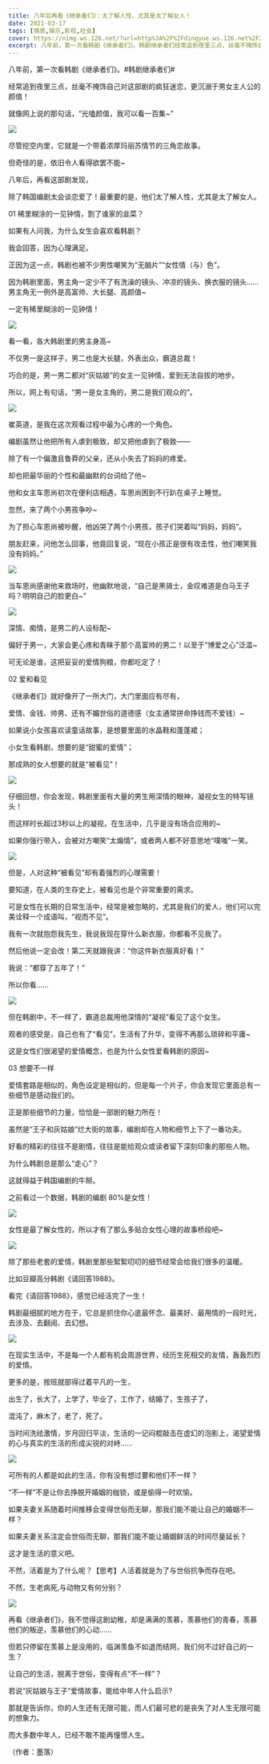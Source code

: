 ```yaml
---
title: 八年后再看《继承者们》：太了解人性，尤其是太了解女人！
date: 2021-03-17
tags: [情感,娱乐,影视,社会]
cover: https://nimg.ws.126.net/?url=http%3A%2F%2Fdingyue.ws.126.net%2F2021%2F0317%2Fd50be718p00qq2or3009cc000hs00b3g.png&thumbnail=650x2147483647&quality=80&type=jpg
excerpt: 八年前，第一次看韩剧《继承者们》。韩剧继承者们经常追到夜里三点，丝毫不掩饰自己对这部剧的疯狂迷恋，更沉溺于男女主人公的颜值！就像网上说的那句话，“光嗑颜值，我可以看一百集~”![](https://nimg.ws.126.n
---
```

八年前，第一次看韩剧《继承者们》。#韩剧继承者们#

经常追到夜里三点，丝毫不掩饰自己对这部剧的疯狂迷恋，更沉溺于男女主人公的颜值！

就像网上说的那句话，“光嗑颜值，我可以看一百集~”

![](https://nimg.ws.126.net/?url=http%3A%2F%2Fdingyue.ws.126.net%2F2021%2F0317%2Fd50be718p00qq2or3009cc000hs00b3g.png&thumbnail=650x2147483647&quality=80&type=jpg)  

尽管挖空内里，它就是一个带着浓厚玛丽苏情节的三角恋故事。

但奇怪的是，依旧令人看得欲罢不能~

八年后，再看这部剧发现，

除了韩国编剧太会谈恋爱了！最重要的是，他们太了解人性，尤其是太了解女人。

01 稀里糊涂的一见钟情，割了谁家的韭菜？

如果有人问我，为什么女生会喜欢看韩剧？

我会回答，因为心理满足。

正因为这一点，韩剧也被不少男性嘲笑为“无脑片”“女性情（与）色”。

因为韩剧里面，男主角一定少不了有洗澡的镜头、冲凉的镜头、换衣服的镜头......男主角无一例外是高富帅、大长腿、高颜值~

一定有稀里糊涂的一见钟情！

![](https://nimg.ws.126.net/?url=http%3A%2F%2Fdingyue.ws.126.net%2F2021%2F0317%2F22827b8aj00qq2or3000pc000hs00b4g.jpg&thumbnail=650x2147483647&quality=80&type=jpg)  

看一看，各大韩剧里的男主身高~

不仅男一是这样子，男二也是大长腿，外表出众，霸道总裁！

巧合的是，男一男二都对“灰姑娘”的女主一见钟情，爱到无法自拔的地步。

所以，网上有句话，“男一是女主角的，男二是我们观众的”。

![](https://nimg.ws.126.net/?url=http%3A%2F%2Fdingyue.ws.126.net%2F2021%2F0317%2F74c688baj00qq2or4000hc000hs00a0g.jpg&thumbnail=650x2147483647&quality=80&type=jpg)  

崔英道，是我在这次观看过程中最为心疼的一个角色。

编剧虽然让他把所有人虐到极致，却又把他虐到了极致——

除了有一个偏激且鲁莽的父亲，还从小失去了妈妈的疼爱。

却也把最华丽的个性和最幽默的台词给了他~

他和女主车恩尚初次在便利店相遇，车恩尚困到不行趴在桌子上睡觉。

忽然，来了两个小男孩争吵~

为了担心车恩尚被吵醒，他凶哭了两个小男孩，孩子们哭着叫“妈妈，妈妈”。

朋友赶来，问他怎么回事，他竟回复说，“现在小孩正是很有攻击性，他们嘲笑我没有妈妈。”

![](https://nimg.ws.126.net/?url=http%3A%2F%2Fdingyue.ws.126.net%2F2021%2F0317%2F847917e8j00qq2or4000vc000hm00e5g.jpg&thumbnail=650x2147483647&quality=80&type=jpg)  

当车恩尚感谢他来救场时，他幽默地说，“自己是黑骑士，金叹难道是白马王子吗？明明自己的脸更白~”

![](https://nimg.ws.126.net/?url=http%3A%2F%2Fdingyue.ws.126.net%2F2021%2F0317%2F2ac2a4afj00qq2or50035c000hs00u3g.jpg&thumbnail=650x2147483647&quality=80&type=jpg)  

深情、痴情，是男二的人设标配~

偏好于男一，大家会更心疼和青睐于那个高富帅的男二！以至于“博爱之心”泛滥~

可无论是谁，这把妥妥的爱情狗粮，你都吃定了！

02 爱和看见

《继承者们》就好像开了一所大门，大门里面应有尽有，

爱情、金钱、帅男、还有不媚世俗的道德感（女主通常拼命挣钱而不爱钱）~

如果说小女孩喜欢读童话故事，是想要里面的水晶鞋和蓬蓬裙；

小女生看韩剧，想要的是“甜蜜的爱情”；

那成熟的女人想要的就是“被看见”！

![](https://nimg.ws.126.net/?url=http%3A%2F%2Fdingyue.ws.126.net%2F2021%2F0317%2Fddffc5aej00qq2or5000qc000hs00a0g.jpg&thumbnail=650x2147483647&quality=80&type=jpg)  

仔细回想，你会发现，韩剧里面有大量的男生用深情的眼神，凝视女生的特写镜头！

而这样时长超过3秒以上的凝视，在生活中，几乎是没有场合应用的~

如果你强行带入，会被对方嘲笑“太煽情”，或者两人都不好意思地“噗嗤”一笑。

![](https://nimg.ws.126.net/?url=http%3A%2F%2Fdingyue.ws.126.net%2F2021%2F0317%2F94213f0fj00qq2or5000oc000g900bfg.jpg&thumbnail=650x2147483647&quality=80&type=jpg)  

但是，人对这种“被看见”却有着强烈的心理需要！

要知道，在人类的生存史上，被看见也是个非常重要的需求。

可是女性在长期的日常生活中，经常是被忽略的，尤其是我们的爱人，他们可以完美诠释一个成语叫，“视而不见”。

我有一次就抱怨我先生，我说我现在穿什么新衣服，你都看不见我了。

然后他说一定会改！第二天就跟我讲：“你这件新衣服真好看！”

我说：“都穿了五年了！”

所以你看......

![](https://nimg.ws.126.net/?url=http%3A%2F%2Fdingyue.ws.126.net%2F2021%2F0317%2F0f44eaa4p00qq2or6008ac000hs00brg.png&thumbnail=650x2147483647&quality=80&type=jpg)  

但在韩剧中，不一样了，霸道总裁用他深情的“凝视”看见了这个女生。

观者的感受是，自己也有了“看见”，生活有了升华，变得不再那么琐碎和平庸~

这是女性们很渴望的爱情概念，也是为什么女性爱看韩剧的原因~

03 想要不一样

爱情套路是相似的，角色设定是相似的，但是每一个片子，你会发现它里面总有一些细节是感动我们的。

正是那些细节的力量，恰恰是一部剧的魅力所在！

虽然是“王子和灰姑娘”烂大街的故事，编剧却在人物和细节上下了一番功夫。

好看的精彩的往往不是剧情，往往是能给观众或读者留下深刻印象的那些人物。

为什么韩剧总是那么“走心”？

这就得益于韩国编剧的牛掰。

之前看过一个数据，韩剧的编剧 80%是女性！

![](https://nimg.ws.126.net/?url=http%3A%2F%2Fdingyue.ws.126.net%2F2021%2F0317%2Fadfb5ff5j00qq2or6000kc000hs00b4g.jpg&thumbnail=650x2147483647&quality=80&type=jpg)  

女性是最了解女性的，所以才有了那么多贴合女性心理的故事桥段吧~

![](https://nimg.ws.126.net/?url=http%3A%2F%2Fdingyue.ws.126.net%2F2021%2F0317%2F50a32cb1p00qq2or7006hc000hs009vg.png&thumbnail=650x2147483647&quality=80&type=jpg)  

除了那些老套的爱情，韩剧里那些絮絮叨叨的细节经常会给我们很多的温暖。

比如豆瓣高分韩剧《请回答1988》。

看完《请回答1988》，感觉已经活完了一生！

韩剧最细腻的地方在于，它总是抓住你心底最怀念、最美好、最用情的一段时光，去涉及、去翻阅、去幻想。

![](https://nimg.ws.126.net/?url=http%3A%2F%2Fdingyue.ws.126.net%2F2021%2F0317%2Feab92a60j00qq2or8000rc000ag00cbg.jpg&thumbnail=650x2147483647&quality=80&type=jpg)  

在现实生活中，不是每一个人都有机会周游世界，经历生死相交的友情，轰轰烈烈的爱情。

更多的是，按班就部得过着平凡的一生，

出生了，长大了，上学了，毕业了，工作了，结婚了，生孩子了，

混沌了，麻木了，老了，死了。

当时间洗祛激情，岁月回归平淡，生活的一记闷棍敲击在虚幻的泡影上，渴望爱情的心与真实的生活的形成尖锐的对峙......

![](https://nimg.ws.126.net/?url=http%3A%2F%2Fdingyue.ws.126.net%2F2021%2F0317%2Ffee952a5j00qq2or8000xc000hs00klg.jpg&thumbnail=650x2147483647&quality=80&type=jpg)  

可所有的人都是如此的生活，你有没有想过要和他们不一样？

“不一样”不是让你去挣脱开婚姻的枷锁，或是偷得一时欢愉。

如果夫妻关系随着时间推移会变得世俗而无聊，那我们能不能让自己的婚姻不一样？

如果夫妻关系注定会世俗而无聊，那我们能不能让婚姻鲜活的时间尽量延长？

这才是生活的意义吧。

不然，活着是为了什么呢？【思考】人活着就是为了与世俗抗争而存在吧。

不然，生老病死,与动物又有何分别？

![](https://nimg.ws.126.net/?url=http%3A%2F%2Fdingyue.ws.126.net%2F2021%2F0317%2F8f420734p00qq2or800boc000hs00dbg.png&thumbnail=650x2147483647&quality=80&type=jpg)  

再看《继承者们》，我不觉得这剧幼稚，却是满满的羡慕，羡慕他们的青春，羡慕他们的叛逆，羡慕他们的心动......

但若只停留在羡慕上是没用的，临渊羡鱼不如退而结网，我们何不过好自己的一生？

让自己的生活，脱离于世俗，变得有点“不一样”？

若说“灰姑娘与王子”爱情故事，能给中年人什么启示?

那就是告诉你，你的人生还有无限可能，而人们最可悲的是丧失了对人生无限可能的想象力。

而大多数中年人，已经不敢不能再憧憬人生。

（作者：墨落）

